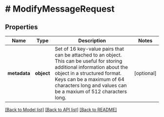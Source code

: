 # # ModifyMessageRequest

## Properties

Name | Type | Description | Notes
------------ | ------------- | ------------- | -------------
**metadata** | **object** | Set of 16 key-value pairs that can be attached to an object. This can be useful for storing additional information about the object in a structured format. Keys can be a maximum of 64 characters long and values can be a maxium of 512 characters long. | [optional]

[[Back to Model list]](../../README.md#models) [[Back to API list]](../../README.md#endpoints) [[Back to README]](../../README.md)
